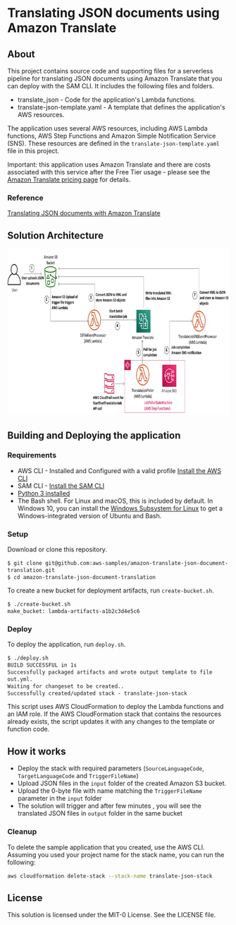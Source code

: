 # Translating JSON documents using Amazon Translate


## About
This project contains source code and supporting files for a serverless pipeline for translating JSON documents using Amazon Translate that you can deploy with the SAM CLI. It includes the following files and folders.

- translate_json - Code for the application's Lambda functions.
- translate-json-template.yaml - A template that defines the application's AWS resources.

The application uses several AWS resources, including AWS Lambda functions, AWS Step Functions and Amazon Simple Notification Service (SNS). These resources are defined in the `translate-json-template.yaml` file in this project. 

Important: this application uses Amazon Translate and there are costs associated with this service after the Free Tier usage - please see the   [Amazon Translate pricing page](https://aws.amazon.com/translate/pricing/) for details.

### Reference
[Translating JSON documents with Amazon Translate](https://aws.amazon.com/blogs/machine-learning/translating-json-documents-using-amazon-translate/) 


## Solution Architecture
<img src="solution.png" width="800" height="378" />

## Building and Deploying the application

### Requirements

* AWS CLI - Installed and Configured with a valid profile [Install the AWS CLI](https://docs.aws.amazon.com/cli/latest/userguide/cli-chap-install.html)
* SAM CLI - [Install the SAM CLI](https://docs.aws.amazon.com/serverless-application-model/latest/developerguide/serverless-sam-cli-install.html)
* [Python 3 installed](https://www.python.org/downloads/)
* The Bash shell. For Linux and macOS, this is included by default. In Windows 10, you can install the [Windows Subsystem for Linux](https://docs.microsoft.com/en-us/windows/wsl/install-win10) to get a Windows-integrated version of Ubuntu and Bash.

### Setup
Download or clone this repository.

    $ git clone git@github.com:aws-samples/amazon-translate-json-document-translation.git
    $ cd amazon-translate-json-document-translation

To create a new bucket for deployment artifacts, run `create-bucket.sh`.

    $ ./create-bucket.sh
    make_bucket: lambda-artifacts-a1b2c3d4e5c6

### Deploy

To deploy the application, run `deploy.sh`.

    $ ./deploy.sh
    BUILD SUCCESSFUL in 1s
    Successfully packaged artifacts and wrote output template to file out.yml.
    Waiting for changeset to be created..
    Successfully created/updated stack - translate-json-stack

This script uses AWS CloudFormation to deploy the Lambda functions and an IAM role. If the AWS CloudFormation stack that contains the resources already exists, the script updates it with any changes to the template or function code.

## How it works
* Deploy the stack  with required parameters (`SourceLanguageCode`, `TargetLanguageCode` and `TriggerFileName`)
* Upload JSON files in the `input` folder of the created Amazon S3 bucket.
* Upload the 0-byte file with name matching the `TriggerFileName` parameter in the `input` folder
* The solution will trigger and after few minutes , you will see the translated JSON files in `output` folder in the same bucket


### Cleanup

To delete the sample application that you created, use the AWS CLI. Assuming you used your project name for the stack name, you can run the following:

```bash
aws cloudformation delete-stack --stack-name translate-json-stack
```

## License

This solution is licensed under the MIT-0 License. See the LICENSE file.



